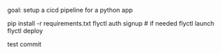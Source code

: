 
 
goal: setup a cicd pipeline for a python app 


pip install -r requirements.txt
flyctl auth signup  # if needed
flyctl launch
flyctl deploy

test commit
